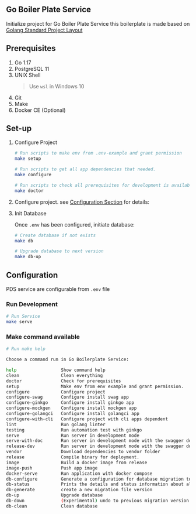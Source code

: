 ## Go Boiler Plate Service

Initialize project for Go Boiler Plate Service
this boilerplate is made based on [Golang Standard Project Layout](https://github.com/golang-standards/project-layout)

## Prerequisites

1. Go 1.17
2. PostgreSQL 11
3. UNIX Shell
   > Use `wsl` in Windows 10
4. Git
5. Make
6. Docker CE (Optional)

## Set-up

1. Configure Project

   ```sh
   # Run scripts to make env from .env-example and grant permission
   make setup
   
   # Run scripts to get all app dependencies that needed.
   make configure
   
   # Run scripts to check all prerequisites for development is available
   make doctor
   ```

2. Configure project. see [Configuration Section](#Configuration) for details:

3. Init Database

   Once `.env` has been configured, initiate database:
   ```bash
   # Create database if not exists
   make db
   
   # Upgrade database to next version
   make db-up
   ```

## Configuration

   PDS service are configurable from `.env` file

### Run Development

   ```sh
   # Run Service
   make serve
   ```

### Make command available
   ```sh
   # Run make help

   Choose a command run in Go Boilerplate Service:

   help                 Show command help
   clean                Clean everything
   doctor               Check for prerequisites
   setup                Make env from env example and grant permission.
   configure            Configure project
   configure-swag       Configure install swag app
   configure-ginkgo     Configure install ginkgo app
   configure-mockgen    Configure install mockgen app
   configure-golangci   Configure install golangci app
   configure-with-cli   Configure project with cli apps dependent
   lint                 Run golang linter
   testing              Run automation test with ginkgo
   serve                Run server in development mode
   serve-with-doc       Run server in development mode with the swagger doc
   release-dev          Run server in development mode with the swagger doc
   vendor               Download dependencies to vendor folder
   release              Compile binary for deployment.
   image                Build a docker image from release
   image-push           Push app image
   docker-serve         Run application with docker compose
   db-configure         Generate a configuration for database migration tool
   db-status            Prints the details and status information about all the migration.
   db-generate          create a new migration file version
   db-up                Upgrade database
   db-down              (Experimental) undo to previous migration version
   db-clean             Clean database

   ```